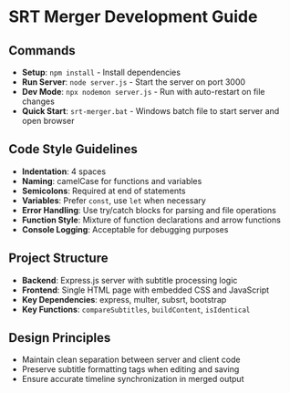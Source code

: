 # SRT Merger Development Guide

## Commands
- **Setup**: `npm install` - Install dependencies
- **Run Server**: `node server.js` - Start the server on port 3000
- **Dev Mode**: `npx nodemon server.js` - Run with auto-restart on file changes
- **Quick Start**: `srt-merger.bat` - Windows batch file to start server and open browser

## Code Style Guidelines
- **Indentation**: 4 spaces
- **Naming**: camelCase for functions and variables
- **Semicolons**: Required at end of statements
- **Variables**: Prefer `const`, use `let` when necessary
- **Error Handling**: Use try/catch blocks for parsing and file operations
- **Function Style**: Mixture of function declarations and arrow functions
- **Console Logging**: Acceptable for debugging purposes

## Project Structure
- **Backend**: Express.js server with subtitle processing logic
- **Frontend**: Single HTML page with embedded CSS and JavaScript
- **Key Dependencies**: express, multer, subsrt, bootstrap
- **Key Functions**: `compareSubtitles`, `buildContent`, `isIdentical` 

## Design Principles
- Maintain clean separation between server and client code
- Preserve subtitle formatting tags when editing and saving
- Ensure accurate timeline synchronization in merged output